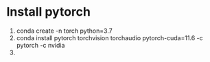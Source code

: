 # Install pytorch
  1. conda create -n torch python=3.7
  2. conda install pytorch torchvision torchaudio pytorch-cuda=11.6 -c pytorch -c nvidia
  3. 
